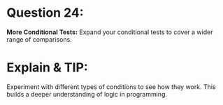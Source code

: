 # Question 24: 
**More Conditional Tests:** Expand your conditional tests to cover a wider range of comparisons.

# Explain & TIP: 
Experiment with different types of conditions to see how they work. This builds a deeper understanding of logic in programming.

